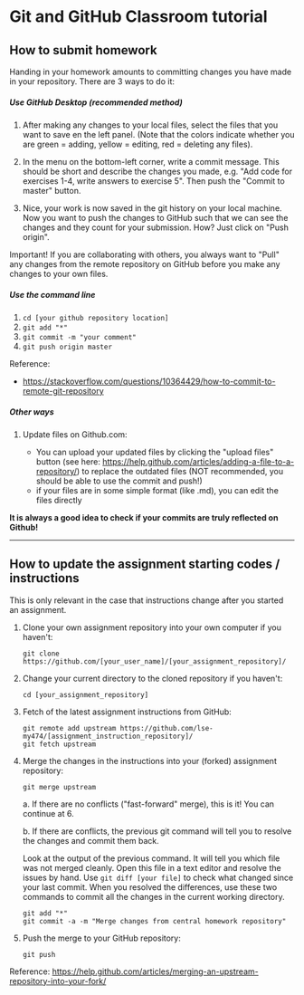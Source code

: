 # Git and GitHub Classroom tutorial

## How to submit homework

Handing in your homework amounts to committing changes you have made in your repository. There are 3 ways to do it:

##### Use GitHub Desktop (recommended method)

1. After making any changes to your local files, select the files that you want to save en the left panel. (Note that the colors indicate whether you are green = adding, yellow = editing, red = deleting any files).

2. In the menu on the bottom-left corner, write a commit message. This should be short and describe the changes you made, e.g. "Add code for exercises 1-4, write answers to exercise 5". Then push the "Commit to master" button.

3. Nice, your work is now saved in the git history on your local machine. Now you want to push the changes to GitHub such that we can see the changes and they count for your submission. How? Just click on "Push origin".

Important! If you are collaborating with others, you always want to "Pull" any changes from the remote repository on GitHub before you make any changes to your own files.

##### Use the command line

1. `cd [your github repository location]`
2. `git add "*"`
3. `git commit -m "your comment"`
4. `git push origin master`

Reference:
* https://stackoverflow.com/questions/10364429/how-to-commit-to-remote-git-repository

##### Other ways

1. Update files on Github.com:

    * You can upload your updated files by clicking the "upload files" button (see here: <https://help.github.com/articles/adding-a-file-to-a-repository/>) to replace the outdated files (NOT recommended, you should be able to use the commit and push!)
    * if your files are in some simple format (like .md), you can edit the files directly

**It is always a good idea to check if your commits are truly reflected on Github!**

------------------------

## How to update the assignment starting codes / instructions

This is only relevant in the case that instructions change after you started an assignment.

1. Clone your own assignment repository into your own computer if you haven't:

    ```
    git clone https://github.com/[your_user_name]/[your_assignment_repository]/
    ```

2. Change your current directory to the cloned repository if you haven't:

    ```
    cd [your_assignment_repository]
    ```

3. Fetch of the latest assignment instructions from GitHub:

    ```
    git remote add upstream https://github.com/lse-my474/[assignment_instruction_repository]/
    git fetch upstream
    ```

4. Merge the changes in the instructions into your (forked) assignment repository:

    ```
    git merge upstream
    ```


    a. If there are no conflicts ("fast-forward" merge), this is it! You can continue at 6.

    b. If there are conflicts, the previous git command will tell you to resolve the changes and commit them back.

    Look at the output of the previous command. It will tell you which file was not merged cleanly. Open this file in a text editor and resolve the issues by hand. Use `git diff [your file]` to check what changed since your last commit. When you resolved the differences, use these two commands to commit all the changes in the current working directory.

    ```
    git add "*"
    git commit -a -m "Merge changes from central homework repository"
    ```

6. Push the merge to your GitHub repository:

    ```
    git push
    ```

Reference: <https://help.github.com/articles/merging-an-upstream-repository-into-your-fork/>
